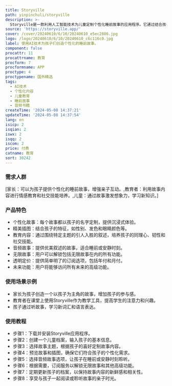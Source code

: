 ```yaml
---
title: Storyville
path: yinpinchuli/storyville
description: >-
  Storyville是一款利用人工智能技术为儿童定制个性化睡前故事的应用程序。它通过结合孩子们的名字、性别、发色和眼睛颜色等个人特征，创造美丽插图和引人入胜的故事内容，旨在激发孩子们的想象力，培养他们的同理心、韧性和社交技能。该应用同时提供音频故事功能，适合睡前或安静时刻聆听。
source: 'https://storyville.app/'
cover: /cover/20240610/6/10/20240610_e5ec2886.jpg
logo: /logo/20240610/6/10/20240610_c6c116c0.jpg
label: 使用AI技术为孩子们创造个性化的睡前故事。
component: false
procattr: 11
procattrname: 教育
procform: 7
procformname: APP
proctype: 4
proctypename: 国外精选
tags:
  - AI技术
  - 个性化内容
  - 儿童教育
  - 睡前故事
  - 音频书籍
createTime: '2024-05-08 14:37:21'
updateTime: '2024-05-08 14:37:54'
lang: en
isicp: 2
isqian: 2
iswx: 2
isqq: 2
iscom: 2
price: 付费
catname: 教育
sort: 30242
---
```




### 需求人群
[家长：可以为孩子提供个性化的睡前故事，增强亲子互动。,教育者：利用故事内容进行情感教育和社交技能培养。,儿童：通过故事激发想象力，学习新知识。]

### 产品特色
* 个性化故事：每个故事都以孩子的名字定制，提供沉浸式体验。
* 精美插图：结合孩子的特征，如性别、发色和眼睛颜色等。
* 教育内容：通过围绕特定主题的引人入胜的叙述，培养孩子的同理心、韧性和社交技能。
* 音频故事：提供优美叙述的故事，适合睡前或安静时刻。
* 无限故事：用户可以解锁包括无限故事在内的所有功能。
* 透明定价：提供简单明了的订阅选项，包括年付和月付。
* 未来功能：用户将能够访问所有未来的高级功能。

### 使用场景示例
* 家长为孩子创造一个以孩子为主角的故事，增加孩子的参与感。
* 教育者在课堂上使用Storyville作为教学工具，提高学生的注意力和兴趣。
* 孩子通过听故事，学习新词汇和语言表达。

### 使用教程
* 步骤1：下载并安装Storyville应用程序。
* 步骤2：创建一个儿童档案，输入孩子的基本信息。
* 步骤3：选择故事主题，根据孩子的喜好定制故事内容。
* 步骤4：预览故事和插图，确保它们符合孩子的个性化需求。
* 步骤5：选择音频故事选项，让孩子在睡前或安静时刻聆听。
* 步骤6：根据需要，订阅服务以解锁无限故事和其他高级功能。
* 步骤7：定期更新孩子的档案，以保持故事内容的新鲜感和相关性。
* 步骤8：享受与孩子一起阅读或聆听故事的亲子时光。

  
